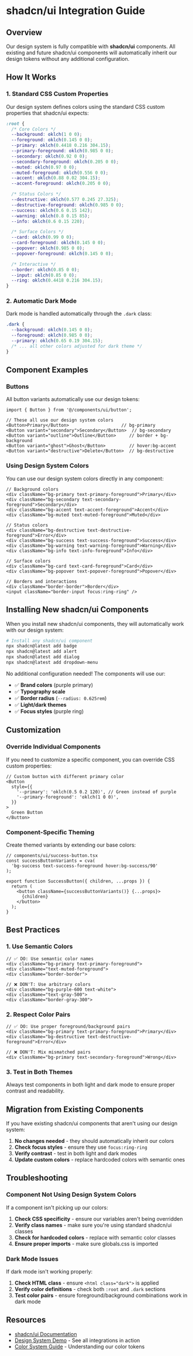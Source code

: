 # shadcn/ui Integration Guide

## Overview

Our design system is fully compatible with **shadcn/ui** components. All existing and future shadcn/ui components will automatically inherit our design tokens without any additional configuration.

## How It Works

### 1. **Standard CSS Custom Properties**

Our design system defines colors using the standard CSS custom properties that shadcn/ui expects:

```css
:root {
  /* Core Colors */
  --background: oklch(1 0 0);
  --foreground: oklch(0.145 0 0);
  --primary: oklch(0.4418 0.216 304.15);
  --primary-foreground: oklch(0.985 0 0);
  --secondary: oklch(0.92 0 0);
  --secondary-foreground: oklch(0.205 0 0);
  --muted: oklch(0.97 0 0);
  --muted-foreground: oklch(0.556 0 0);
  --accent: oklch(0.88 0.02 304.15);
  --accent-foreground: oklch(0.205 0 0);

  /* Status Colors */
  --destructive: oklch(0.577 0.245 27.325);
  --destructive-foreground: oklch(0.985 0 0);
  --success: oklch(0.6 0.15 142);
  --warning: oklch(0.8 0.15 85);
  --info: oklch(0.6 0.15 220);

  /* Surface Colors */
  --card: oklch(0.99 0 0);
  --card-foreground: oklch(0.145 0 0);
  --popover: oklch(0.985 0 0);
  --popover-foreground: oklch(0.145 0 0);

  /* Interactive */
  --border: oklch(0.85 0 0);
  --input: oklch(0.85 0 0);
  --ring: oklch(0.4418 0.216 304.15);
}
```

### 2. **Automatic Dark Mode**

Dark mode is handled automatically through the `.dark` class:

```css
.dark {
  --background: oklch(0.145 0 0);
  --foreground: oklch(0.985 0 0);
  --primary: oklch(0.65 0.19 304.15);
  /* ... all other colors adjusted for dark theme */
}
```

## Component Examples

### Buttons

All button variants automatically use our design tokens:

```tsx
import { Button } from '@/components/ui/button';

// These all use our design system colors
<Button>Primary</Button>                    // bg-primary
<Button variant="secondary">Secondary</Button>  // bg-secondary
<Button variant="outline">Outline</Button>     // border + bg-background
<Button variant="ghost">Ghost</Button>         // hover:bg-accent
<Button variant="destructive">Delete</Button>  // bg-destructive
```

### Using Design System Colors

You can use our design system colors directly in any component:

```tsx
// Background colors
<div className="bg-primary text-primary-foreground">Primary</div>
<div className="bg-secondary text-secondary-foreground">Secondary</div>
<div className="bg-accent text-accent-foreground">Accent</div>
<div className="bg-muted text-muted-foreground">Muted</div>

// Status colors
<div className="bg-destructive text-destructive-foreground">Error</div>
<div className="bg-success text-success-foreground">Success</div>
<div className="bg-warning text-warning-foreground">Warning</div>
<div className="bg-info text-info-foreground">Info</div>

// Surface colors
<div className="bg-card text-card-foreground">Card</div>
<div className="bg-popover text-popover-foreground">Popover</div>

// Borders and interactions
<div className="border-border">Border</div>
<input className="border-input focus:ring-ring" />
```

## Installing New shadcn/ui Components

When you install new shadcn/ui components, they will automatically work with our design system:

```bash
# Install any shadcn/ui component
npx shadcn@latest add badge
npx shadcn@latest add alert
npx shadcn@latest add dialog
npx shadcn@latest add dropdown-menu
```

No additional configuration needed! The components will use our:

- ✅ **Brand colors** (purple primary)
- ✅ **Typography scale**
- ✅ **Border radius** (`--radius: 0.625rem`)
- ✅ **Light/dark themes**
- ✅ **Focus styles** (purple ring)

## Customization

### Override Individual Components

If you need to customize a specific component, you can override CSS custom properties:

```tsx
// Custom button with different primary color
<Button
  style={{
    '--primary': 'oklch(0.5 0.2 120)', // Green instead of purple
    '--primary-foreground': 'oklch(1 0 0)',
  }}
>
  Green Button
</Button>
```

### Component-Specific Theming

Create themed variants by extending our base colors:

```tsx
// components/ui/success-button.tsx
const successButtonVariants = cva(
  'bg-success text-success-foreground hover:bg-success/90'
);

export function SuccessButton({ children, ...props }) {
  return (
    <button className={successButtonVariants()} {...props}>
      {children}
    </button>
  );
}
```

## Best Practices

### 1. **Use Semantic Colors**

```tsx
// ✅ DO: Use semantic color names
<div className="bg-primary text-primary-foreground">
<div className="text-muted-foreground">
<div className="border-border">

// ❌ DON'T: Use arbitrary colors
<div className="bg-purple-600 text-white">
<div className="text-gray-500">
<div className="border-gray-300">
```

### 2. **Respect Color Pairs**

```tsx
// ✅ DO: Use proper foreground/background pairs
<div className="bg-primary text-primary-foreground">Primary</div>
<div className="bg-destructive text-destructive-foreground">Error</div>

// ❌ DON'T: Mix mismatched pairs
<div className="bg-primary text-secondary-foreground">Wrong</div>
```

### 3. **Test in Both Themes**

Always test components in both light and dark mode to ensure proper contrast and readability.

## Migration from Existing Components

If you have existing shadcn/ui components that aren't using our design system:

1. **No changes needed** - they should automatically inherit our colors
2. **Check focus styles** - ensure they use `focus:ring-ring`
3. **Verify contrast** - test in both light and dark modes
4. **Update custom colors** - replace hardcoded colors with semantic ones

## Troubleshooting

### Component Not Using Design System Colors

If a component isn't picking up our colors:

1. **Check CSS specificity** - ensure our variables aren't being overridden
2. **Verify class names** - make sure you're using standard shadcn/ui classes
3. **Check for hardcoded colors** - replace with semantic color classes
4. **Ensure proper imports** - make sure globals.css is imported

### Dark Mode Issues

If dark mode isn't working properly:

1. **Check HTML class** - ensure `<html class="dark">` is applied
2. **Verify color definitions** - check both `:root` and `.dark` sections
3. **Test color pairs** - ensure foreground/background combinations work in dark mode

## Resources

- [shadcn/ui Documentation](https://ui.shadcn.com/)
- [Design System Demo](/design-system-demo) - See all integrations in action
- [Color System Guide](./design-system.md#colors) - Understanding our color tokens
